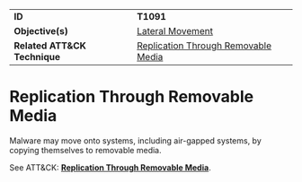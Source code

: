 |||
|---------|------------------------|
|**ID**|**T1091**|
|**Objective(s)**|[Lateral Movement](https://github.com/MBCProject/mbc-markdown/tree/master/lateral-movement)|
|**Related ATT&CK Technique**|[Replication Through Removable Media](https://attack.mitre.org/techniques/T1091)|


Replication Through Removable Media
===================================
Malware may move onto systems, including air-gapped systems, by copying themselves to removable media. 

See ATT&CK: [**Replication Through Removable Media**](https://attack.mitre.org/techniques/T1091).